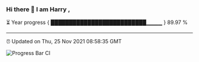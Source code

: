 ### Hi there 👋 I am Harry , 

⏳ Year progress { ██████████████████████████▁▁▁▁ } 89.97 %

---

⏰ Updated on Thu, 25 Nov 2021 08:58:35 GMT

![Progress Bar CI](https://github.com/duykhang68/duykhang68/workflows/Progress%20Bar%20CI/badge.svg)
